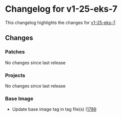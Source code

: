 # Changelog for v1-25-eks-7

This changelog highlights the changes for [v1-25-eks-7](https://github.com/aws/eks-distro/tree/v1-25-eks-7).

## Changes

### Patches
No changes since last release

### Projects
No changes since last release

### Base Image
* Update base image tag in tag file(s) ([1789](https://github.com/aws/eks-distro/pull/1789)

